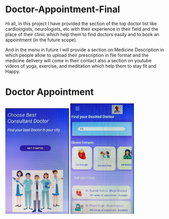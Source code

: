 # Doctor-Appointment-Final
Hi all, in this project I have provided the section of the top doctor list like cardiologists, neurologists, etc with their experience in their field and the place of their clinic which help them to find doctors easily and to book an appointment (in the future scope). 

And in the menu in future I will provide a section on Medicine Description in which people allow to upload their prescription in file format and the medicine delivery will come in their contact also a section on youtube videos of yoga, exercise, and meditation which help them to stay fit and Happy.

<h1>Doctor Appointment</h1>

<img src = "Front Page.jpeg" width = "200px" >
<img src = "DashBoard.jpeg"  width = "200px" >

